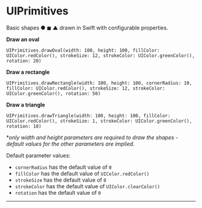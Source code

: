 # UIPrimitives
Basic shapes ● ◼ ▲  drawn in Swift with configurable properties.

**Draw an oval**

    UIPrimitives.drawOval(width: 100, height: 100, fillColor: UIColor.redColor(), strokeSize: 12, strokeColor: UIColor.greenColor(), rotation: 20)

**Draw a rectangle**

    UIPrimitives.drawRectangle(width: 100, height: 100, cornerRadius: 10, fillColor: UIColor.redColor(), strokeSize: 12, strokeColor: UIColor.greenColor(), rotation: 50)

**Draw a triangle**

    UIPrimitives.drawTriangle(width: 100, height: 100, fillColor: UIColor.redColor(), strokeSize: 1, strokeColor: UIColor.greenColor(), rotation: 10)

**only width and height parameters are required to draw the shapes - default values for the other parameters are implied.* 

Default parameter values:

 - `cornerRadius` has the default value of `0` 
 - `fillColor` has the default value of `UIColor.redColor()` 
 - `strokeSize` has the default value of `0`
 - `strokeColor` has the default value of `UIColor.clearColor()`
 - `rotation` has the default value of `0`

----------


